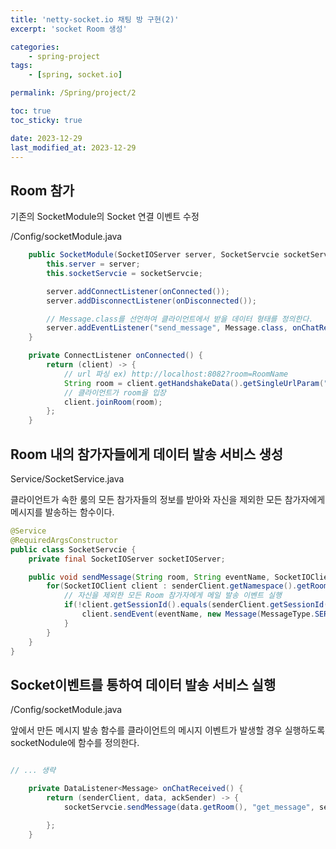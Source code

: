 ```yaml
---
title: 'netty-socket.io 채팅 방 구현(2)'
excerpt: 'socket Room 생성'

categories:
    - spring-project
tags:
    - [spring, socket.io]

permalink: /Spring/project/2

toc: true
toc_sticky: true

date: 2023-12-29
last_modified_at: 2023-12-29
---
```


## Room 참가

기존의 SocketModule의 Socket 연결 이벤트 수정

/Config/socketModule.java

```java
    public SocketModule(SocketIOServer server, SocketServcie socketServcie) {
        this.server = server;
        this.socketServcie = socketServcie;

        server.addConnectListener(onConnected());
        server.addDisconnectListener(onDisconnected());

        // Message.class를 선언하여 클라이언트에서 받을 데이터 형태를 정의한다.
        server.addEventListener("send_message", Message.class, onChatReceived());
    }

    private ConnectListener onConnected() {
        return (client) -> {
            // url 파싱 ex) http://localhost:8082?room=RoomName
            String room = client.getHandshakeData().getSingleUrlParam("room");
            // 클라이언트가 room을 입장
            client.joinRoom(room);
        };
    }
```

## Room 내의 참가자들에게 데이터 발송 서비스 생성

Service/SocketService.java

클라이언트가 속한 룸의 모든 참가자들의 정보를 받아와 자신을 제외한 모든 참가자에게 메시지를 발송하는 함수이다.

```java
@Service
@RequiredArgsConstructor
public class SocketServcie {
    private final SocketIOServer socketIOServer;

    public void sendMessage(String room, String eventName, SocketIOClient senderClient, String message) {
        for(SocketIOClient client : senderClient.getNamespace().getRoomOperations(room).getClients()) {
            // 자신을 제외한 모든 Room 참가자에게 메일 발송 이벤트 실행
            if(!client.getSessionId().equals(senderClient.getSessionId())) {
                client.sendEvent(eventName, new Message(MessageType.SERVER, message));
            }
        }
    }
}
```

## Socket이벤트를 통하여 데이터 발송 서비스 실행

/Config/socketModule.java

앞에서 만든 메시지 발송 함수를 클라이언트의 메시지 이벤트가 발생할 경우 실행하도록 socketNodule에 함수를 정의한다.

```java

// ... 생략

    private DataListener<Message> onChatReceived() {
        return (senderClient, data, ackSender) -> {
            socketServcie.sendMessage(data.getRoom(), "get_message", senderClient, data.getMessage());

        };
    }
```
